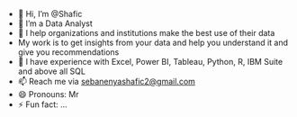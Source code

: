- 👋 Hi, I’m @Shafic
- 👀 I’m a Data Analyst
- 🌱 I help organizations and institutions make the best use of their data
- My work is to get insights from your data and help you understand it and give you recommendations
- 💞️ I have experience with Excel, Power BI, Tableau, Python, R, IBM Suite and above all SQL
- 📫 Reach me via sebanenyashafic2@gmail.com
- 😄 Pronouns: Mr
- ⚡ Fun fact: ...

<!---
Shafic2023/Shafic2023 is a ✨ special ✨ repository because its `README.md` (this file) appears on your GitHub profile.
You can click the Preview link to take a look at your changes.
--->
